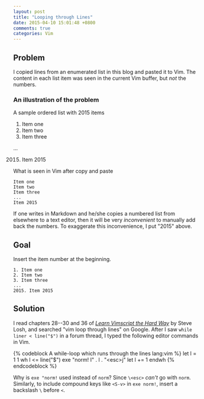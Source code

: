 ```yaml
---
layout: post
title: "Looping through Lines"
date: 2015-04-10 15:01:48 +0800
comments: true
categories: Vim
---
```


Problem
---

I copied lines from an enumerated list in this blog and pasted it to
Vim.  The content in each list item was seen in the current Vim
buffer, but *not* the numbers.

### An illustration of the problem

A sample ordered list with 2015 items

1. Item one
2. Item two
3. Item three 

...

<ol start="2015"><li>Item 2015</li></ol>

What is seen in Vim after copy and paste

    Item one
    Item two
    Item three
    ...
    Item 2015

If one writes in Markdown and he/she copies a numbered list from
elsewhere to a text editor, then it will be very *inconvenient* to
manually add back the numbers.  To exaggerate this inconvenience, I
put "2015" above.

Goal
---

Insert the item number at the beginning.

    1. Item one
    2. Item two
    3. Item three
    ...
    2015. Item 2015

<!-- more -->

Solution
---

I read chapters 28--30 and 36 of
[*Learn Vimscript the Hard Way*][hard] by Steve Losh, and searched
"vim loop through lines" on Google.  After I saw `while liner <
line("$")` in a forum thread, I typed the following editor commands in
Vim.

{% codeblock A while-loop which runs through the lines lang:vim %}
let l = 1
1
wh l <= line("$")
  exe "norm! I" . l . "\<esc>j"
  let l += 1
endwh
{% endcodeblock %}

Why is `exe "norm!` used instead of `norm`?  Since `\<esc>` *can't* go
with `norm`.  Similarly, to include compound keys like `<S-v>` in `exe
norm!`, insert a backslash `\` before `<`.

[hard]: http://learnvimscriptthehardway.stevelosh.com/
